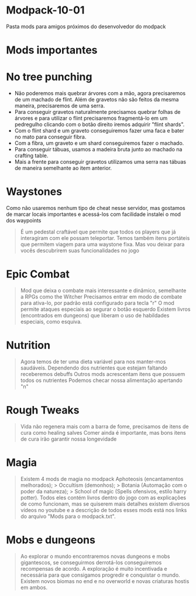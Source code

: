# Modpack-10-01
Pasta mods para amigos próximos do desenvolvedor do modpack


# Mods importantes
# No tree punching
- Não poderemos mais quebrar árvores com a mão, agora precisaremos de um machado de flint. Além de gravetos não são feitos da mesma maneira, precisaremos de uma serra.
- Para conseguir gravetos naturalmente precisamos quebrar folhas de árvores e para utilizar o flint precisaremos fragmentá-lo em um pedregulho clicando com o botão direito iremos adquirir "flint shards".
- Com o flint shard e um graveto conseguiremos fazer uma faca e bater no mato para conseguir fibra.
- Com a fibra, um graveto e um shard conseguiremos fazer o machado.
- Para conseguir tábuas, usamos a madeira bruta junto ao machado na crafting table.
- Mais a frente para conseguir gravetos utilizamos uma serra nas tábuas de maneira semelhante ao item anterior.

# Waystones
Como não usaremos nenhum tipo de cheat nesse servidor, mas gostamos de marcar locais importantes e acessá-los com facilidade instalei o mod dos waypoints
> É um pedestal craftável que permite que todos os players que já interagiram com ele possam teleportar.
> Temos também itens portáteis que permitem viagem para uma waystone fixa. Mas vou deixar para vocês descubrirem suas funcionalidades no jogo

# Epic Combat
> Mod que deixa o combate mais interessante e dinâmico, semelhante a RPGs como the Witcher
> Precisamos entrar em modo de combate para ativa-lo, por padrão está configurado para tecla "r"
> O mod permite ataques especiais ao segurar o botão esquerdo
> Existem livros (encontrados em dungeons) que liberam o uso de habildades especiais, como esquiva.

# Nutrition
> Agora temos de ter uma dieta variável para nos manter-mos saudáveis.
> Dependendo dos nutrientes que estejam faltando receberemos debuffs
> Outros mods acrescentam itens que possuem todos os nutrientes
> Podemos checar nossa alimentação apertando "n"

# Rough Tweaks
> Vida não regenera mais com a barra de fome, precisamos de itens de cura como healing salves
> Comer ainda é importante, mas bons itens de cura irão garantir nossa longevidade

# Magia
> Existem 4 mods de magia no modpack
  > Aphoteosis (encantamentos melhorados);
	> Occultism (demonhos);
	> Botania (Automação com o poder da natureza);
	> School of magic (Spells ofensivos, estilo harry potter).
Todos eles contém livros dentro do jogo com as explicações de como funcionam, mas se quiserem mais detalhes existem diversos vídeos no youtube e a descrição de todos esses mods está nos links do arquivo "Mods para o modpack.txt".

# Mobs e dungeons
> Ao explorar o mundo encontraremos novas dungeons e mobs gigantescos, se conseguirmos derrotá-los conseguiremos recompensas de acordo.
> A exploração é muito incentivada e necessária para que consigamos progredir e conquistar o mundo.
> Existem novos biomas no end e no overworld e novas criaturas hostis em ambos.

# 
